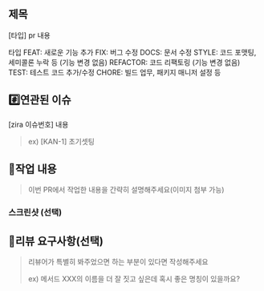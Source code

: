 ## 제목
[타입] pr 내용

타입
FEAT: 새로운 기능 추가
FIX: 버그 수정
DOCS: 문서 수정
STYLE: 코드 포맷팅, 세미콜론 누락 등 (기능 변경 없음)
REFACTOR: 코드 리팩토링 (기능 변경 없음)
TEST: 테스트 코드 추가/수정
CHORE: 빌드 업무, 패키지 매니저 설정 등
<!-- 제목 작성하시고 내용에서는 지워주시면 됩니다 -->

## #️⃣연관된 이슈
[zira 이슈번호] 내용
> ex) [KAN-1] 초기셋팅

## 📝작업 내용

> 이번 PR에서 작업한 내용을 간략히 설명해주세요(이미지 첨부 가능)

### 스크린샷 (선택)

## 💬리뷰 요구사항(선택)

> 리뷰어가 특별히 봐주었으면 하는 부분이 있다면 작성해주세요
>
> ex) 메서드 XXX의 이름을 더 잘 짓고 싶은데 혹시 좋은 명칭이 있을까요?